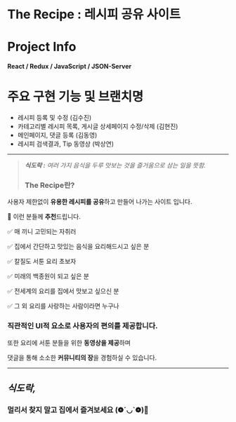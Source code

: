 # **The Recipe** :  레시피 공유 사이트

# Project Info

**React / Redux / JavaScript / JSON-Server**

# 주요 구현 기능 및 브랜치명
- 레시피 등록 및 수정 (김수진)
- 카테고리별 레시피 목록, 게시글 상세페이지 수정/삭제 (김현진)
- 메인페이지, 댓글 등록 (김동영)
- 레시피 검색결과, Tip 동영상 (박상연)

------------------------------------------------------------------------------------------------------------------------------------

> ***식도락 :*** *여러 가지 음식을 두루 맛보는 것을 즐거움으로 삼는 일을 뜻함.*
>
>
>### **The Recipe란?**

사용자 제한없이 **유용한 레시피를 공유**하고 만들어 나가는 사이트 입니다.

🍴 이런 분들께 **추천**드립니다.

✅ 매 끼니 고민되는 자취러

✅ 집에서 간단하고 맛있는 음식을 요리해드시고 싶은 분

✅ 칼질도 서툰 요리 초보자

✅ 미래의 백종원이 되고 싶은 분

✅ 전세계의 요리를 집에서 맛보고 싶으신 분

✅ 그 외 요리를 사랑하는 사람이라면 누구나


### 직관적인 UI적 요소로 사용자의 편의를 제공합니다.

또한 요리에 서툰 분들을 위한 **동영상을 제공**하며

댓글을 통해 소소한 **커뮤니티의 장**을 경험하실 수 있습니다. 

---

## *식도락,*

### 멀리서 찾지 말고 집에서 즐겨보세요 (❁´◡`❁)🥢
